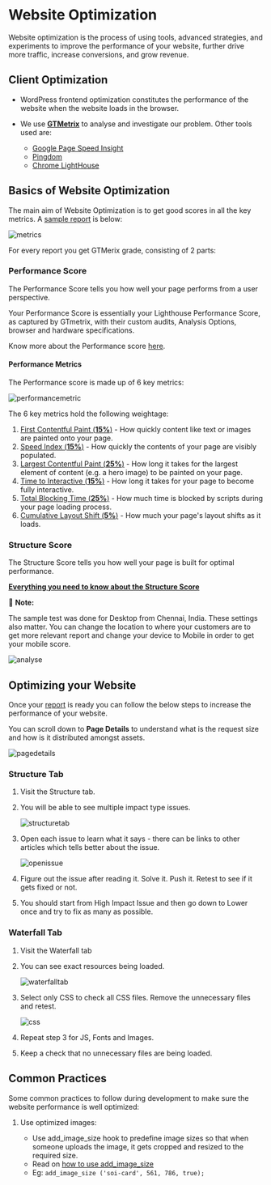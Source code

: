 #   **Website Optimization**

Website optimization is the process of using tools, advanced strategies, and experiments to improve the performance of your website, further drive more traffic, increase conversions, and grow revenue.

##  **Client Optimization**

-   WordPress frontend optimization constitutes the performance of the website when the website loads in the browser.
-   We use <a href= "https://gtmetrix.com/" target= "_blank">**GTMetrix**</a> to analyse and investigate our problem. Other tools used are:

    -   <a href= "https://developers.google.com/speed/pagespeed/insights/" target= "_blank">Google Page Speed Insight</a>
    -   <a href= "https://tools.pingdom.com/" target= "_blank">Pingdom</a>
    -   <a href= "https://developers.google.com/web/tools/lighthouse" target= "_blank">Chrome LightHouse</a>

##  **Basics of Website Optimization**

The main aim of Website Optimization is to get good scores in all the key metrics. A <a href= "https://gtmetrix.com/reports/agency.krenovate.com/ZTs9ivNS/" target= "_blank">sample report</a> is below:

![metrics](images\Website-Optimization\metrics.jpg)

For every report you get GTMerix grade, consisting of 2 parts:

### **Performance Score**

The Performance Score tells you how well your page performs from a user perspective.

Your Performance Score is essentially your Lighthouse Performance Score, as captured by GTmetrix, with their custom audits, Analysis Options, browser and hardware specifications.


Know more about the Performance score <a href= "https://gtmetrix.com/blog/everything-you-need-to-know-about-the-new-gtmetrix-report-powered-by-lighthouse/#performance-score" target= "_blank">here</a>.

####    **Performance Metrics**

The Performance score is made up of 6 key metrics:

![performancemetric](images\Website-Optimization\performancemetric.jpg)

The 6 key metrics hold the following weightage:

1.  <a href= "https://gtmetrix.com/first-contentful-paint.html" target= "_blank">First Contentful Paint (**15%**)</a> - How quickly content like text or images are painted onto your page. 
2.  <a href= "https://gtmetrix.com/speed-index.html" target= "_blank">Speed Index (**15%**)</a> - How quickly the contents of your page are visibly populated.
3.  <a href= "https://gtmetrix.com/largest-contentful-paint.html" target= "_blank">Largest Contentful Paint (**25%**)</a> - How long it takes for the largest element of content (e.g. a hero image) to be painted on your page.
4.  <a href= "https://gtmetrix.com/time-to-interactive.html" target= "_blank">Time to Interactive (**15%**)</a> - How long it takes for your page to become fully interactive.
5.  <a href= "https://gtmetrix.com/total-blocking-time.html" target= "_blank">Total Blocking Time (**25%**)</a> - How much time is blocked by scripts during your page loading process.
6.  <a href= "https://gtmetrix.com/cumulative-layout-shift.html" target= "_blank">Cumulative Layout Shift (**5%**)</a> - How much your page's layout shifts as it loads.

### **Structure Score**

The Structure Score tells you how well your page is built for optimal performance.

<a href= "https://gtmetrix.com/blog/everything-you-need-to-know-about-the-new-gtmetrix-report-powered-by-lighthouse/#structure-score" target= "_blank">**Everything you need to know about the Structure Score**</a>


:pencil: **Note:**

The sample test was done for Desktop from Chennai, India. These settings also matter. You can change the location to where your customers are to get more relevant report and change your device to Mobile in order to get your mobile score.

![analyse](images\Website-Optimization\analyse.jpg)

##  **Optimizing your Website**

Once your <a href= "https://gtmetrix.com/reports/agency.krenovate.com/ZTs9ivNS/" target= "_blank">report</a> is ready you can follow the below steps to increase the performance of your website.

You can scroll down to **Page Details** to understand what is the request size and how is it distributed amongst assets.

![pagedetails](images\Website-Optimization\pagedetail.jpg)

### **Structure Tab**

1.  Visit the Structure tab.
2.  You will be able to see multiple impact type issues.

    ![structuretab](images\Website-Optimization\structuretab.jpg)

3.  Open each issue to learn what it says - there can be links to other articles which tells better about the issue.

    ![openissue](images\Website-Optimization\openissue.jpg)

4.  Figure out the issue after reading it. Solve it. Push it. Retest to see if it gets fixed or not.
5.  You should start from High Impact Issue and then go down to Lower once and try to fix as many as possible.

### **Waterfall Tab**

1.  Visit the Waterfall tab
2.  You can see exact resources being loaded.

    ![waterfalltab](images\Website-Optimization\waterfalltab.jpg)

3.  Select only CSS to check all CSS files. Remove the unnecessary files and retest.

    ![css](images\Website-Optimization\css.jpg)

4.  Repeat step 3 for JS, Fonts and Images. 
5.  Keep a check that no unnecessary files are being loaded.

##  **Common Practices**

Some common practices to follow during development to make sure the website performance is well optimized:

1.  Use optimized images:

    *   Use add_image_size hook to predefine image sizes so that when someone uploads the image, it gets cropped and resized to the required size.
    *   Read on <a href= "https://developer.wordpress.org/reference/functions/add_image_size/" target= "_blank">how to use add_image_size</a> 
    -   Eg: `add_image_size ('soi-card', 561, 786, true);`


